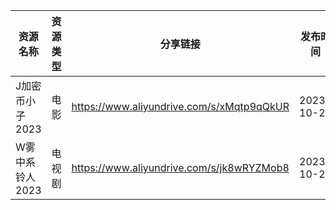| 资源名称       | 资源类型 | 分享链接                                      | 发布时间       |
| ---------- | ---- | ----------------------------------------- | ---------- |
| J加密币小子2023 | 电影   | https://www.aliyundrive.com/s/xMqtp9qQkUR | 2023-10-20 |
| W雾中系铃人2023 | 电视剧  | https://www.aliyundrive.com/s/jk8wRYZMob8 | 2023-10-20 |

